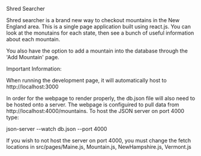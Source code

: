 Shred Searcher

Shred searcher is a brand new way to checkout mountains in the New England area. This is a single page application built using react.js. You can look at the monutains for each state, then see a bunch of useful information about each mountain.

You also have the option to add a mountain into the database through the 'Add Mountain' page.











Important Information:

When running the development page, it will automatically host to http://localhost:3000

In order for the webpage to render properly, the db.json file will also need to be hosted onto a server.
The webpage is configuired to pull data from http://localhost:4000/mountains.
To host the JSON server on port 4000 type:

json-server --watch db.json --port 4000

If you wish to not host the server on port 4000, you must change the fetch locations in src/pages/Maine.js, Mountain.js, NewHampshire.js, Vermont.js